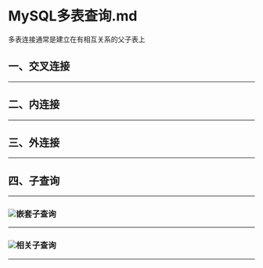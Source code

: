 MySQL多表查询.md
==

多表连接通常是建立在有相互关系的父子表上

## 一、交叉连接
___





## 二、内连接
___



## 三、外连接
___



## 四、子查询
___

### ![][A1]嵌套子查询
___



### ![][A1]相关子查询
___



[A1]:
https://github.com/lin5188/XH_Notes/blob/master/DOC/others/icons/%E6%B0%B4%E6%9E%9Cicon/%E8%A5%BF%E7%93%9C-16.png
